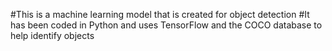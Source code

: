 #This is a machine learning model that is created for object detection
#It has been coded in Python and uses TensorFlow and the COCO database to help identify objects
